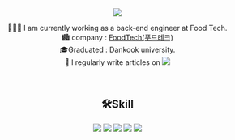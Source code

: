 <div align="center">
<a>
    <img src="https://capsule-render.vercel.app/api?type=soft&color=auto&height=100&section=header&text=&#123'✋🏻hello%20world!'&#125&#59&fontSize=50&animation=blinking" />
</a>  
<br />


 👨🏻‍💻 I am currently working as a back-end engineer at Food Tech.<br>
 🏙 company : [FoodTech(푸드테크)](https://www.foodtechkorea.com/)<br>
 🎓Graduated : Dankook university.<br>
 📝 I regularly write articles on  <a href="https://velog.io/@guns95"><img src="https://img.shields.io/badge/Velog-11B48A?style=flat-square&logo=Vimeo&logoColor=white&link=https://velog.io/@zeebeck"/></a><br>
 
<!-- - 📜Certificated : 멋쟁이사자처럼 & Korea IT backend program in Seoul. -->
<br>
<!-- ## 💪🏻 Skills
<img width="550" alt="gunwoo_stack" src="https://user-images.githubusercontent.com/104709432/236626619-4ba15649-a088-4d9f-b301-f099febbe150.PNG">
 -->
 
## 🛠Skill
<img src="https://img.shields.io/badge/Java-E34F26?style=flat&logo=Java&logoColor=white"/></a>
<img src="https://img.shields.io/badge/Spring-6DB33F?style=flat&logo=Spring&logoColor=white"/></a>
<img src="https://img.shields.io/badge/Spring Boot-6DB33F?style=flat&logo=Spring Boot&logoColor=white"/></a>
<img src="https://img.shields.io/badge/JUnit5-25A162?style=flat&logo=JUnit5&logoColor=white"/></a>
<img src="https://img.shields.io/badge/MySQL-4479A1?style=flat&logo=MySQL&logoColor=white"/></a>

<!-- ## 📚Tools
![GITHUB](https://img.shields.io/badge/github-181717.svg?style=flat&logo=github&logoColor=white)
![GIT](https://img.shields.io/badge/git-F05032.svg?style=flat&logo=git&logoColor=white)
![Eclipse](https://img.shields.io/badge/Eclipse-FE7A16.svg?style=flat&logo=Eclipse&logoColor=white)
![IntelliJ IDEA](https://img.shields.io/badge/IntelliJIDEA-000000.svg?style=flat&logo=intellij-idea&logoColor=white)
![Visual Studio Code](https://img.shields.io/badge/Visual%20Studio%20Code-0078d7.svg?style=flat&logo=visual-studio-code&logoColor=white)
![Sourcetree](https://img.shields.io/badge/Sourcetree-0052CC.svg?style=flat&logo=Sourcetree&logoColor=white) 
 -->
<!-- ## 📊GitHub Stats 
![Anurag's GitHub stats](https://github-readme-stats.vercel.app/api?username=GunsMIn&show_icons=true&theme=transparent)
</div> -->
